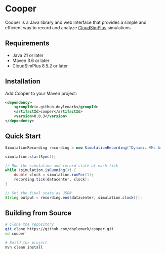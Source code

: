 # Cooper

Cooper is a Java library and web interface that provides a simple and efficient way to record and analyze [CloudSimPlus](https://github.com/cloudsimplus/cloudsimplus) simulations.



## Requirements

- Java 21 or later
- Maven 3.6 or later
- CloudSimPlus 8.5.2 or later

## Installation

Add Cooper to your Maven project:

```xml
<dependency>
    <groupId>io.github.doylemark</groupId>
    <artifactId>cooper</artifactId>
    <version>0.0.3</version>
</dependency>
```

## Quick Start

```java
SimulationRecording recording = new SimulationRecording("Dynamic VMs Arrival");

simulation.startSync();

// Run the simulation and record state at each tick
while (simulation.isRunning()) {
    double clock = simulation.runFor(1);
    recording.tick(datacenter, clock);
}

// Get the final state as JSON
String output = recording.end(datacenter, simulation.clock());
```

## Building from Source

```bash
# Clone the repository
git clone https://github.com/doylemark/cooper.git
cd cooper

# Build the project
mvn clean install
```
